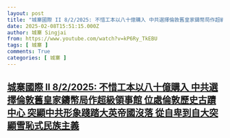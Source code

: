 ```yaml
---
layout: post
title: "城寨國際 II 8/2/2025: 不惜工本以八十億購入 中共選擇倫敦舊皇家鑄幣局作超級領事館 位處倫敦歷史古蹟中心 突顯中共形象踐踏大英帝國沒落 從自卑到自大突顯雪恥式民族主義"
date: 2025-02-08T15:51:15.000Z
author: 城寨 Singjai
from: https://www.youtube.com/watch?v=kP6Ry_TkEBU
tags: [ 城寨 ]
comments: True
categories: [ 城寨 ]
---
```

<!--1739029875000-->
[城寨國際 II 8/2/2025: 不惜工本以八十億購入 中共選擇倫敦舊皇家鑄幣局作超級領事館 位處倫敦歷史古蹟中心 突顯中共形象踐踏大英帝國沒落 從自卑到自大突顯雪恥式民族主義](https://www.youtube.com/watch?v=kP6Ry_TkEBU)
------

<div>

</div>
